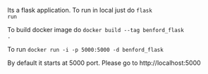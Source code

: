 Its a flask application.
To run in local just do
<code>flask run</code>

To build docker image do
<code>docker build --tag benford_flask .</code>

To run
<code>docker run -i -p 5000:5000 -d benford_flask</code>

By default it starts at 5000 port. Please go to http://localhost:5000